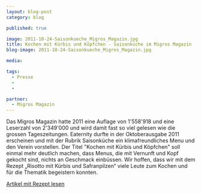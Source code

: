 ```yaml
---
layout: blog-post
category: blog

published: true

image: 2011-10-24-Saisonkueche_Migros_Magazin.jpg
title: Kochen mit Kürbis und Köpfchen - Saisonküche im Migros Magazin
blog-image: 2011-10-24-Saisonkueche_Migros_Magazin.jpg

media:

tags:
  - Presse
  -
  -

partner:
  - Migros Magazin
---
```


Das Migros Magazin hatte 2011 eine Auflage von 1'558'918 und eine Leserzahl von 2'349'000 und wird damit fast so viel gelesen wie die grossen Tageszeitungen. Eaternity durfte in der Oktoberausgabe 2011 erscheinen und mit der Rubrik Saisonküche ein klimafreundliches Menu und den Verein vorstellen. Der Titel "Kochen mit Kürbis und Köpfchen" soll einmal mehr deutlich machen, dass Menus, die mit Vernunft und Kopf gekocht sind, nichts an Geschmack einbüssen. Wir hoffen, dass wir mit dem Rezept „Risotto mit Kürbis und Safranpilzen“ viele Leute zum Kochen und für die Thematik begeistern konnten.

[Artikel mit Rezept lesen][1]

[1]: 2011_MM_43_saisonkueche.pdf
